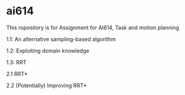 # ai614
This ropository is for Assignment for AI614, Task and motion planning

1.1: An alternative sampling-based algorithm

1.2: Exploiting domain knowledge

1.3: RRT

2.1 RRT*

2.2 (Potentially) Improving RRT*
